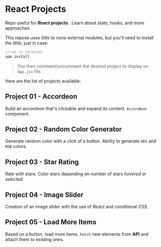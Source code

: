 # React Projects

Repo useful for ***React* projects**  . Learn about state, hooks, and more approaches.

This repose uses *little to none* external modules, but you'll need to install the *little*, just in case:

```js
//run in terminal
npm install
```

> You then comment/uncomment the desired project to display on `App.jsx` file.

Here are the list of projects available:

## Project 01 - Accordeon

Build an accordeon that's clickable and expand its content. `Accordeon` component.

## Project 02 - Random Color Generator

Generate random color with a click of a button.
Ability to generate `HEX` and `RGB` colors.

## Project 03 - Star Rating

Rate with stars. Color stars depending on number of stars *hovered* or *selected*.

## Project 04 - Image Slider

Creation of an image slider with the use of *React* and conditional *CSS*.

## Project 05 - Load More Items

Based on a button, load more items. `Fetch` new elements from **API** and attach them to existing ones.